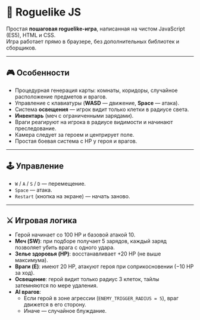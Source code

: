 # 🐉 Roguelike JS

Простая **пошаговая roguelike-игра**, написанная на чистом JavaScript (ES5), HTML и CSS.  
Игра работает прямо в браузере, без дополнительных библиотек и сборщиков.

---

## 🎮 Особенности

- Процедурная генерация карты: комнаты, коридоры, случайное расположение предметов и врагов.  
- Управление с клавиатуры (**WASD** — движение, **Space** — атака).  
- Система **освещения** — игрок видит только клетки в радиусе света.  
- **Инвентарь** (меч с ограниченными зарядами).  
- Враги реагируют на игрока в радиусе видимости и начинают преследование.  
- Камера следует за героем и центрирует поле.  
- Простая боевая система с HP у героя и врагов.

---

## 🕹️ Управление

- `W` / `A` / `S` / `D` — перемещение.  
- `Space` — атака.  
- `Restart` (кнопка на экране) — начать заново.

---

## ⚔️ Игровая логика

- Герой начинает со 100 HP и базовой атакой 10.  
- **Меч (SW)**: при подборе получает 5 зарядов, каждый заряд позволяет убить врага с одного удара.  
- **Зелье здоровья (HP)**: восстанавливает +20 HP (не выше максимума).  
- **Враги (E)**: имеют 20 HP, атакуют героя при соприкосновении (−10 HP за ход).  
- **Освещение**: герой видит только радиус 3 клеток, тайлы затемняются по мере удаления.  
- **AI врагов**:  
  - Если герой в зоне агрессии (`ENEMY_TRIGGER_RADIUS = 5`), враг движется в его сторону.  
  - Иначе — случайное блуждание.
